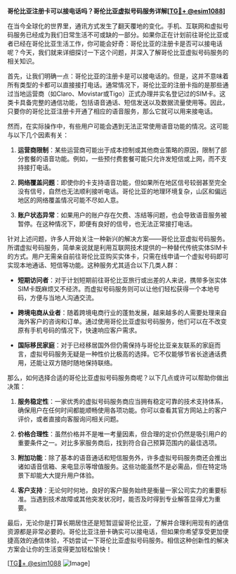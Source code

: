 **哥伦比亚注册卡可以接电话吗？哥伦比亚虚拟号码服务详解[[TG💪+ @esim1088](https://t.me/s/esim1088)]**

在当今全球化的世界里，通讯方式发生了翻天覆地的变化。手机、互联网和虚拟号码服务已经成为我们日常生活不可或缺的一部分。如果你正在计划前往哥伦比亚或者已经在哥伦比亚生活工作，你可能会好奇：哥伦比亚的注册卡是否可以接电话呢？今天，我们就来详细探讨一下这个问题，并深入了解哥伦比亚虚拟号码服务的相关知识。

首先，让我们明确一点：哥伦比亚的注册卡是可以接电话的。但是，这并不意味着所有类型的卡都可以直接接打电话。通常情况下，哥伦比亚的注册卡指的是那些通过当地运营商（如Claro、Movistar或Tigo）正式办理并实名登记过的SIM卡。这类卡具备完整的通信功能，包括语音通话、短信发送以及数据流量使用等。因此，只要你的哥伦比亚注册卡开通了相应的语音服务，那么它就可以用来接电话。

然而，在实际操作中，有些用户可能会遇到无法正常使用语音功能的情况。这可能与以下几个因素有关：

1. **运营商限制**：某些运营商可能出于成本控制或其他商业策略的原因，限制了部分套餐的语音功能。例如，一些预付费套餐可能只允许发短信或上网，而不支持接打电话。
   
2. **网络覆盖问题**：即使你的卡支持语音功能，但如果所在地区信号较弱甚至完全没有信号，自然也无法顺利接听电话。哥伦比亚的地理环境复杂，山区和偏远地区的网络覆盖情况可能不尽如人意。

3. **账户状态异常**：如果用户的账户存在欠费、冻结等问题，也会导致语音服务被暂停。在这种情况下，即便有良好的信号，也无法正常接打电话。

针对上述问题，许多人开始关注一种新兴的解决方案——哥伦比亚虚拟号码服务。所谓虚拟号码服务，简单来说就是利用互联网技术提供的一种替代传统实体SIM卡的方式。用户无需亲自前往哥伦比亚购买实体卡，只需在线申请一个虚拟号码即可实现本地通话、短信等功能。这种服务尤其适合以下几类人群：

- **短期访问者**：对于计划短期前往哥伦比亚旅行或出差的人来说，携带多张实体SIM卡既麻烦又不经济。而虚拟号码服务则可以让他们轻松获得一个本地号码，方便与当地人沟通交流。
  
- **跨境电商从业者**：随着跨境电商行业的蓬勃发展，越来越多的人需要处理来自海外客户的咨询和订单。通过使用哥伦比亚虚拟号码服务，他们可以在不改变原有手机号码的情况下，快速响应客户需求。

- **国际移民家庭**：对于已经移居国外但仍需保持与哥伦比亚亲友联系的家庭而言，虚拟号码服务无疑是一种性价比极高的选择。它不仅能够节省长途通话费用，还能让双方随时随地保持联络。

那么，如何选择合适的哥伦比亚虚拟号码服务商呢？以下几点或许可以帮助你做出决策：

1. **服务稳定性**：一家优秀的虚拟号码服务商应当拥有稳定可靠的技术支持体系，确保用户在任何时间都能顺畅使用各项功能。你可以查看其官方网站上的客户评价，或者直接向客服询问相关问题。

2. **价格合理性**：虽然价格并不是唯一考量因素，但合理的定价仍然是吸引用户的重要条件之一。对比多家服务商后，找到符合自己预算范围内的最佳选项。

3. **附加功能**：除了基本的语音通话和短信服务外，许多虚拟号码服务商还会推出诸如语音信箱、来电显示等增值服务。这些功能虽然不是必需品，但在特定场景下却能大大提升用户体验。

4. **客户支持**：无论何时何地，良好的客户服务始终是衡量一家公司实力的重要标准。当遇到技术故障或其他突发状况时，能否及时得到专业解答显得尤为重要。

最后，无论你是打算长期居住还是短暂逗留哥伦比亚，了解并合理利用现有的通信资源都是非常必要的。哥伦比亚注册卡确实可以接电话，但如果你希望享受更加便捷高效的通信体验，不妨尝试一下哥伦比亚虚拟号码服务。相信这种创新性的解决方案会让你的生活变得更加轻松愉快！

[[TG💪+ @esim1088](https://t.me/s/esim1088) ![Image](https://i.postimg.cc/4NQfJmqS/Snipaste-2025-05-13-00-14-12.png)]